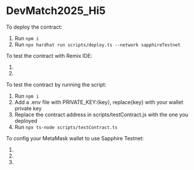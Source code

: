 # DevMatch2025_Hi5

To deploy the contract:

1. Run `npm i`
2. Run `npx hardhat run scripts/deploy.ts --network sapphireTestnet`

To test the contract with Remix IDE:

1.
2.

To test the contract by running the script:

1. Run `npm i`
2. Add a .env file with PRIVATE_KEY:{key}, replace{key} with your wallet private key
3. Replace the contract address in scripts/testContract.js with the one you deployed
4. Run `npx ts-node scripts/testContract.ts`

To config your MetaMask wallet to use Sapphire Testnet:

1.
2.
3.
